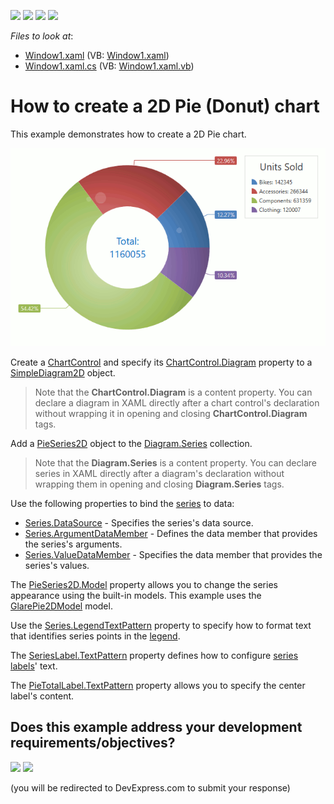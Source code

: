 <!-- default badges list -->
![](https://img.shields.io/endpoint?url=https://codecentral.devexpress.com/api/v1/VersionRange/128569084/22.2.2%2B)
[![](https://img.shields.io/badge/Open_in_DevExpress_Support_Center-FF7200?style=flat-square&logo=DevExpress&logoColor=white)](https://supportcenter.devexpress.com/ticket/details/E1648)
[![](https://img.shields.io/badge/📖_How_to_use_DevExpress_Examples-e9f6fc?style=flat-square)](https://docs.devexpress.com/GeneralInformation/403183)
[![](https://img.shields.io/badge/💬_Leave_Feedback-feecdd?style=flat-square)](#does-this-example-address-your-development-requirementsobjectives)
<!-- default badges end -->
<!-- default file list -->
*Files to look at*:

* [Window1.xaml](./CS/Window1.xaml) (VB: [Window1.xaml](./VB/Window1.xaml))
* [Window1.xaml.cs](./CS/Window1.xaml.cs) (VB: [Window1.xaml.vb](./VB/Window1.xaml.vb))

<!-- default file list end -->

# How to create a 2D Pie (Donut) chart

This example demonstrates how to create a 2D Pie chart. 

![](Images/pie-chart-example.png)

Create a [ChartControl](https://documentation.devexpress.com/WPF/DevExpress.Xpf.Charts.ChartControl.class) and specify its [ChartControl.Diagram](https://documentation.devexpress.com/WPF/DevExpress.Xpf.Charts.ChartControl.Diagram.property) property to a [SimpleDiagram2D](https://documentation.devexpress.com/WPF/DevExpress.Xpf.Charts.SimpleDiagram2D.class) object. 

> Note that the **ChartControl.Diagram** is a content property. You can declare a diagram in XAML directly after a chart control's declaration without wrapping it in opening and closing **ChartControl.Diagram** tags.

Add a [PieSeries2D](https://documentation.devexpress.com/WPF/DevExpress.Xpf.Charts.PieSeries2D.class) object to the [Diagram.Series](https://documentation.devexpress.com/WPF/DevExpress.Xpf.Charts.Diagram.Series.property) collection.

> Note that the **Diagram.Series** is a content property. You can declare series in XAML directly after a diagram's declaration without wrapping them in opening and closing **Diagram.Series** tags.

Use the following properties to bind the [series](https://documentation.devexpress.com/WPF/6339/Controls-and-Libraries/Charts-Suite/Chart-Control/Chart-Elements/Series) to data:

- [Series.DataSource](https://documentation.devexpress.com/WPF/DevExpress.Xpf.Charts.Series.DataSource.property) - Specifies the series's data source.
- [Series.ArgumentDataMember](https://documentation.devexpress.com/WPF/DevExpress.Xpf.Charts.Series.ArgumentDataMember.property) - Defines the data member that provides the series's arguments.
- [Series.ValueDataMember](https://documentation.devexpress.com/WPF/DevExpress.Xpf.Charts.Series.ValueDataMember.property) - Specifies the data member that provides the series's values.

The [PieSeries2D.Model](https://documentation.devexpress.com/WPF/DevExpress.Xpf.Charts.PieSeries2D.Model.property) property allows you to change the series appearance using the built-in models. This example uses the [GlarePie2DModel](https://documentation.devexpress.com/WPF/DevExpress.Xpf.Charts.GlarePie2DModel.class) model.

Use the [Series.LegendTextPattern](https://documentation.devexpress.com/WPF/DevExpress.Xpf.Charts.Series.LegendTextPattern.property) property to specify how to format text that identifies series points in the [legend](https://documentation.devexpress.com/WPF/6343/Controls-and-Libraries/Charts-Suite/Chart-Control/Chart-Elements/Legends).

The [SeriesLabel.TextPattern](https://documentation.devexpress.com/WPF/DevExpress.Xpf.Charts.SeriesLabel.TextPattern.property) property defines how to configure [series labels](https://documentation.devexpress.com/WPF/6341/Controls-and-Libraries/Charts-Suite/Chart-Control/Chart-Elements/Series/Series-Point-Labels)' text.

The [PieTotalLabel.TextPattern](https://documentation.devexpress.com/WPF/DevExpress.Xpf.Charts.PieTotalLabel.TextPattern.property) property allows you to specify the center label's content.
<!-- feedback -->
## Does this example address your development requirements/objectives?

[<img src="https://www.devexpress.com/support/examples/i/yes-button.svg"/>](https://www.devexpress.com/support/examples/survey.xml?utm_source=github&utm_campaign=how-to-create-a-2d-pie-donut-chart-e1648&~~~was_helpful=yes) [<img src="https://www.devexpress.com/support/examples/i/no-button.svg"/>](https://www.devexpress.com/support/examples/survey.xml?utm_source=github&utm_campaign=how-to-create-a-2d-pie-donut-chart-e1648&~~~was_helpful=no)

(you will be redirected to DevExpress.com to submit your response)
<!-- feedback end -->
